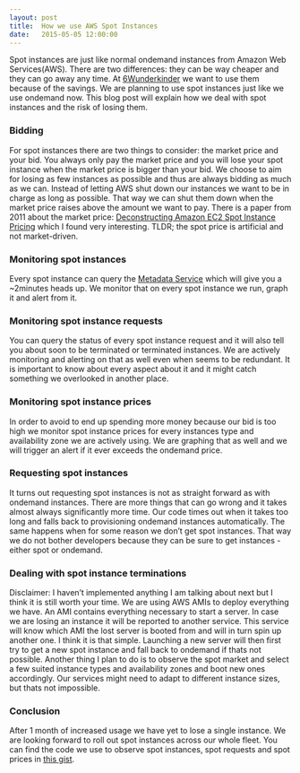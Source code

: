 ```yaml
---
layout: post
title:  How we use AWS Spot Instances
date:   2015-05-05 12:00:00
---
```


Spot instances are just like normal ondemand instances from Amazon Web Services(AWS). There are two differences: they can be way cheaper and they can go away any time. At [6Wunderkinder](http://www.6wunderkinder.com) we want to use them because of the savings. We are planning to use spot instances just like we use ondemand now. This blog post will explain how we deal with spot instances and the risk of losing them.

### Bidding

For spot instances there are two things to consider: the market price and your bid. You always only pay the market price and you will lose your spot instance when the market price is bigger than your bid. We choose to aim for losing as few instances as possible and thus are always bidding as much as we can. Instead of letting AWS shut down our instances we want to be in charge as long as possible. That way we can shut them down when the market price raises above the amount we want to pay. There is a paper from 2011 about the market price: [Deconstructing Amazon EC2 Spot Instance Pricing](http://www.cs.technion.ac.il/~ladypine/spotprice-acmsmall.pdf) which I found very interesting. TLDR; the spot price is artificial and not market-driven.

### Monitoring spot instances

Every spot instance can query the [Metadata Service](http://docs.aws.amazon.com/AWSEC2/latest/UserGuide/spot-interruptions.html#spot-instance-termination-notices) which will give you a ~2minutes heads up. We monitor that on every spot instance we run, graph it and alert from it.

### Monitoring spot instance requests

You can query the status of every spot instance request and it will also tell you about soon to be terminated or terminated instances. We are actively monitoring and alerting on that as well even when seems to be redundant. It is important to know about every aspect about it and it might catch something we overlooked in another place.

### Monitoring spot instance prices

In order to avoid to end up spending more money because our bid is too high we monitor spot instance prices for every instances type and availability zone we are actively using. We are graphing that as well and we will trigger an alert if it ever exceeds the ondemand price.

### Requesting spot instances

It turns out requesting spot instances is not as straight forward as with ondemand instances. There are more things that can go wrong and it takes almost always significantly more time. Our code times out when it takes too long and falls back to provisioning ondemand instances automatically. The same happens when for some reason we don’t get spot instances. That way we do not bother developers because they can be sure to get instances - either spot or ondemand.

### Dealing with spot instance terminations

Disclaimer: I haven’t implemented anything I am talking about next but I think it is still worth your time. We are using AWS AMIs to deploy everything we have. An AMI contains everything necessary to start a server. In case we are losing an instance it will be reported to another service. This service will know which AMI the lost server is booted from and will in turn spin up another one. I think it is that simple. Launching a new server will then first try to get a new spot instance and fall back to ondemand if thats not possible.
Another thing I plan to do is to observe the spot market and select a few suited instance types and availability zones and boot new ones accordingly. Our services might need to adapt to different instance sizes, but thats not impossible.

### Conclusion

After 1 month of increased usage we have yet to lose a single instance. We are looking forward to roll out spot instances across our whole fleet. You can find the code we use to observe spot instances, spot requests and spot prices in [this gist](https://gist.github.com/i0rek/2b80172b794499e4744e).
